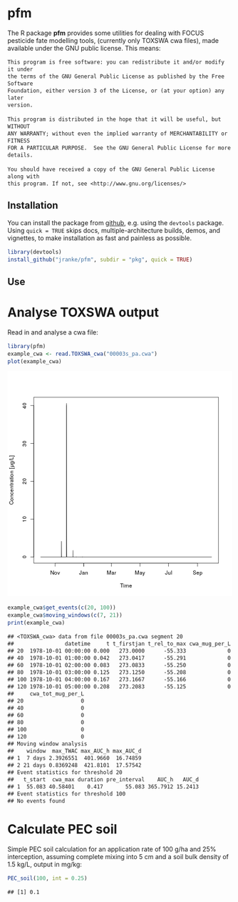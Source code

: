 # pfm

The R package **pfm** provides some utilities for dealing with FOCUS pesticide fate modelling tools,
(currently only TOXSWA cwa files), made available under the GNU public license.
This means:

    This program is free software: you can redistribute it and/or modify it under
    the terms of the GNU General Public License as published by the Free Software
    Foundation, either version 3 of the License, or (at your option) any later
    version.

    This program is distributed in the hope that it will be useful, but WITHOUT
    ANY WARRANTY; without even the implied warranty of MERCHANTABILITY or FITNESS
    FOR A PARTICULAR PURPOSE.  See the GNU General Public License for more
    details.

    You should have received a copy of the GNU General Public License along with
    this program. If not, see <http://www.gnu.org/licenses/>

## Installation

You can install the package from [github](http://github.com/jranke/pfm), e.g.
using the `devtools` package.  Using `quick = TRUE` skips docs,
multiple-architecture builds, demos, and vignettes, to make installation as
fast and painless as possible.


```r
library(devtools)
install_github("jranke/pfm", subdir = "pkg", quick = TRUE)
```

## Use

# Analyse TOXSWA output

Read in and analyse a cwa file:


```r
library(pfm)
example_cwa <- read.TOXSWA_cwa("00003s_pa.cwa")
plot(example_cwa)
```

![plot of chunk unnamed-chunk-3](figure/unnamed-chunk-3-1.png) 

```r
example_cwa$get_events(c(20, 100))
example_cwa$moving_windows(c(7, 21))
print(example_cwa)
```

```
## <TOXSWA_cwa> data from file 00003s_pa.cwa segment 20 
##                datetime     t t_firstjan t_rel_to_max cwa_mug_per_L
## 20  1978-10-01 00:00:00 0.000   273.0000      -55.333             0
## 40  1978-10-01 01:00:00 0.042   273.0417      -55.291             0
## 60  1978-10-01 02:00:00 0.083   273.0833      -55.250             0
## 80  1978-10-01 03:00:00 0.125   273.1250      -55.208             0
## 100 1978-10-01 04:00:00 0.167   273.1667      -55.166             0
## 120 1978-10-01 05:00:00 0.208   273.2083      -55.125             0
##     cwa_tot_mug_per_L
## 20                  0
## 40                  0
## 60                  0
## 80                  0
## 100                 0
## 120                 0
## Moving window analysis
##    window  max_TWAC max_AUC_h max_AUC_d
## 1  7 days 2.3926551  401.9660  16.74859
## 2 21 days 0.8369248  421.8101  17.57542
## Event statistics for threshold 20 
##   t_start  cwa_max duration pre_interval    AUC_h   AUC_d
## 1  55.083 40.58401    0.417       55.083 365.7912 15.2413
## Event statistics for threshold 100 
## No events found
```

# Calculate PEC soil

Simple PEC soil calculation for an application rate of 100 g/ha and
25% interception, assuming complete mixing into 5 cm and a soil bulk
density of 1.5 kg/L, output in mg/kg:


```r
PEC_soil(100, int = 0.25)
```

```
## [1] 0.1
```
